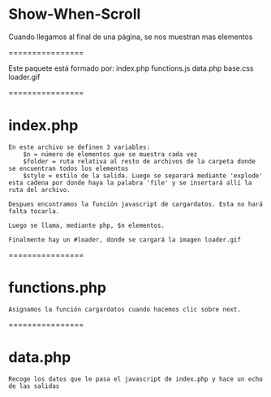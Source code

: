 Show-When-Scroll
================

Cuando llegamos al final de una página, se nos muestran mas elementos

================

Este paquete está formado por:
	index.php
	functions.js
	data.php
	base.css
	loader.gif

================

index.php
=
	En este archivo se definen 3 variables:
		$n = número de elementos que se muestra cada vez
		$folder = ruta relativa al resto de archivos de la carpeta donde se encuentran todos los elementos
		$style = estilo de la salida. Luego se separará mediante 'explode' esta cadena por donde haya la palabra 'file' y se insertará allí la ruta del archivo.
	
	Despues encontramos la función javascript de cargardatos. Esta no hará falta tocarla.
	
	Luego se llama, mediante php, $n elementos.
	
	Finalmente hay un #loader, donde se cargará la imagen loader.gif
	
================

functions.php
=
	Asignamos la función cargardatos cuando hacemos clic sobre next.
	
================

data.php
=
	Recoge los datos que le pasa el javascript de index.php y hace un echo de las salidas